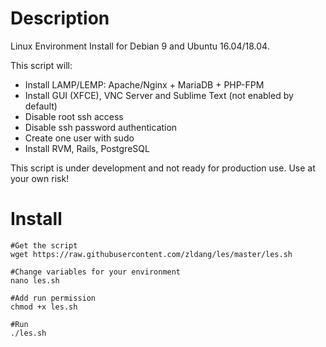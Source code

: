 # Description
Linux Environment Install for Debian 9 and Ubuntu 16.04/18.04.

This script will:
- Install LAMP/LEMP: Apache/Nginx + MariaDB + PHP-FPM
- Install GUI (XFCE), VNC Server and Sublime Text (not enabled by default)
- Disable root ssh access
- Disable ssh password authentication
- Create one user with sudo
- Install RVM, Rails, PostgreSQL

This script is under development and not ready for production use. Use at your own risk!

# Install
```Shell
#Get the script
wget https://raw.githubusercontent.com/zldang/les/master/les.sh

#Change variables for your environment
nano les.sh 

#Add run permission
chmod +x les.sh

#Run
./les.sh
```
